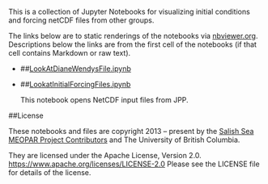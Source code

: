 This is a collection of Jupyter Notebooks for
visualizing initial conditions and forcing netCDF files from other groups.

The links below are to static renderings of the notebooks via
[nbviewer.org](https://nbviewer.org/).
Descriptions below the links are from the first cell of the notebooks
(if that cell contains Markdown or raw text).

* ##[LookAtDianeWendysFile.ipynb](https://nbviewer.org/github/SalishSeaCast/tools/blob/main/I_ForcingFiles/LookAtOthersFiles/LookAtDianeWendysFile.ipynb)

* ##[LookatInitialForcingFiles.ipynb](https://nbviewer.org/github/SalishSeaCast/tools/blob/main/I_ForcingFiles/LookAtOthersFiles/LookatInitialForcingFiles.ipynb)

    This notebook opens NetCDF input files from JPP.


##License

These notebooks and files are copyright 2013 – present
by the [Salish Sea MEOPAR Project Contributors](https://github.com/SalishSeaCast/docs/blob/master/CONTRIBUTORS.rst)
and The University of British Columbia.

They are licensed under the Apache License, Version 2.0.
https://www.apache.org/licenses/LICENSE-2.0
Please see the LICENSE file for details of the license.
